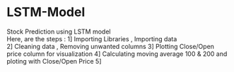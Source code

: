 # LSTM-Model
Stock Prediction using LSTM model
<Br>
Here, are the steps : 1] Importing Libraries , Importing data <Br>
                      2] Cleaning data , Removing unwanted columns
                      3] Plotting Close/Open price column for visualization
                      4] Calculating moving average 100 & 200 and ploting with Close/Open Price
                      5] 
